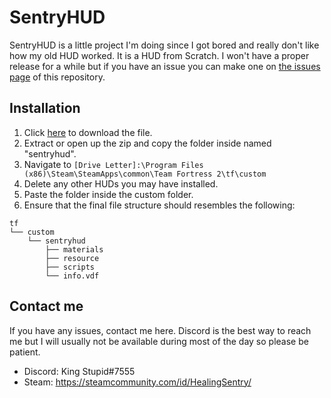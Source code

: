 # SentryHUD

SentryHUD is a little project I'm doing since I got bored and really don't like how my old HUD worked. It is a HUD from Scratch. I won't have a proper release for a while but if you have an issue you can make one on [the issues page](https://github.com/BingBongBonky/SentryHud/issues/new) of this repository.

## Installation
1. Click [here](https://github.com/BingBongBonky/SentryHud/archive/refs/heads/release.zip) to download the file. 
2. Extract or open up the zip and copy the folder inside named "sentryhud".
4. Navigate to `[Drive Letter]:\Program Files (x86)\Steam\SteamApps\common\Team Fortress 2\tf\custom`
5. Delete any other HUDs you may have installed.
6. Paste the folder inside the custom folder.
7. Ensure that the final file structure should resembles the following:
```
tf
└── custom
    └── sentryhud
        ├── materials
        ├── resource
        ├── scripts
        └── info.vdf
```
## Contact me
If you have any issues, contact me here. Discord is the best way to reach me but I will usually not be available during most of the day so please be patient.
* Discord: King Stupid#7555
* Steam: https://steamcommunity.com/id/HealingSentry/
